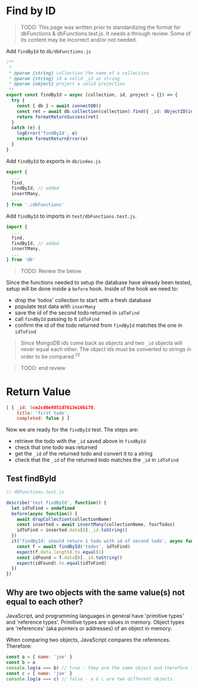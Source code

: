 # Find by ID

<!-- To test `findById` we will setup the database by prepopulating it with todos from our test data and then compare one of the ids of the prepopulated todos to the one retrieved via `findById` The test is added to `dbFunctions.test.js`. -->


> TODO: This page was written prior to standardizing the format for dbFunctions & dbFunctions.test.js. It needs a through review. Some of its content may be incorrect and/or not needed.

Add `findById` to `db/dbFunctions.js`

```js
/**
 * 
 * @param {string} collection the name of a collection
 * @param {string} id a valid _id as string
 * @param {object} project a valid projection
 */
export const findById = async (collection, id, project = {}) => {
  try {
    const { db } = await connectDB()
    const ret = await db.collection(collection).find({ _id: ObjectID(id) }).project(project).toArray()
    return formatReturnSuccess(ret)
  }
  catch (e) {
    logError('findById', e)
    return formatReturnError(e)
  }
}
```

Add `findById` to exports in `db/index.js`
```js
export { 
  ...
  find,
  findById, // added
  insertMany,
  ...
} from './dbFunctions'
```

Add `findById` to imports in `test/dbFunctions.test.js`.

```js
import { 
  ...
  find,
  findById, // added
  insertMany,
  ...
} from 'db'
```

> TODO: Review the below

Since the functions needed to setup the database have already been tested, setup will be done inside a `before` hook. Inside of the hook we need to:
- drop the 'todos' collection to start with a fresh database
- populate test data with `inserMany`
- save the id of the second todo returned in `idToFind`
- call `findById` passing to it `idToFind`
- confirm the id of the todo returned from `findById` matches the one in `idToFind`

> Since MongoDB ids come back as objects and two `_id` objects will never equal each other. The object ids must be converted to strings in order to be compared.<sup>(1)</sup>

> TODO: end review


# Return Value
```js
[ { _id: 5ce2cd6e9851d7613e16b178,
    title: 'first todo',
    completed: false } ]
```



Now we are ready for the `findById` test. The steps are:
- retrieve the todo with the `_id` saved above in `findById`
- check that one todo was returned
- get the `_id` of the returned todo and convert it to a string
- check that the `_id` of the returned todo matches the `_id` in `idToFind`

## Test findById

```js
// dbFunctions.test.js

describe('test findById', function() {
  let idToFind = undefined
  before(async function() {
    await dropCollection(collectionName)
    const inserted = await insertMany(collectionName, fourTodos)
    idToFind = inserted.data[0]._id.toString()
  })
  it('findById: should return 1 todo with id of second todo', async function() {
    const f = await findById('todos', idToFind)
    expect(f.data.length).to.equal(1)
    const idFound = f.data[0]._id.toString()
    expect(idFound).to.equal(idToFind)
  })
})
```



## Why are two objects with the same value(s) not equal to each other?
JavaScript, and programming languages in general have 'primitive types' and 'reference types'. Primitive types are values in memory. Object types are 'references' (aka pointers or addresses) of an object in memory.

When comparing two objects, JavaScript compares the references. Therefore:
```js
const a = { name: 'joe' }
const b = a
console.log(a === b) // true - they are the same object and therefore the same references
const c = { name: 'joe' }
console.log(a === c) // false - a & c are two different objects.
```
